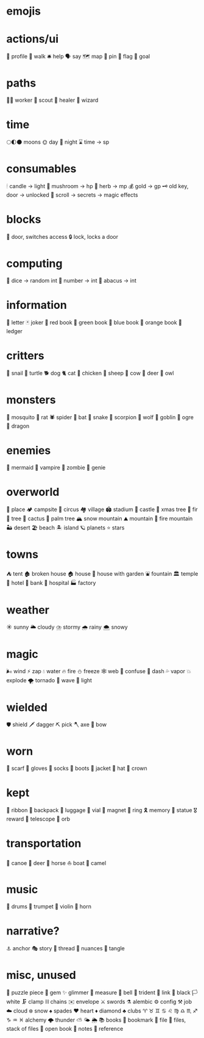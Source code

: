 # emojis

# actions/ui
👤 profile
👣 walk
🛎 help
🗣 say
🗺 map
📌 pin
🚩 flag
🎯 goal

# paths
🧑‍🌾 worker
🧝 scout
🧚 healer
🧙 wizard

# time
🌕🌓🌑 moons
🌞 day
🌝 night
⌛ time -> sp

# consumables
🕯 candle -> light
🍄 mushroom -> hp
🌿 herb -> mp
💰 gold -> gp
🗝 old key, door -> unlocked
📜 scroll -> secrets -> magic effects

# blocks
🚪 door, switches access
🔒 lock, locks a door

# computing
🎲 dice -> random int
🔢 number -> int
🧮 abacus -> int

# information
📃 letter
🃏 joker
📕 red book
📗 green book
📘 blue book
📙 orange book
📒 ledger

# critters
🐌 snail
🐢 turtle
🐕 dog
🐈 cat
🐓 chicken
🐑 sheep
🐄 cow
🦌 deer
🦉 owl

# monsters
🦟 mosquito
🐀 rat
🕷️ spider
🦇 bat
🐍 snake
🦂 scorpion
🐺 wolf
👺 goblin
👹 ogre
🐉 dragon

# enemies
🧜 mermaid
🧛 vampire
🧟 zombie
🧞 genie

# overworld
📍 place
🏕 campsite
🎪 circus
🏘 village
🏟 stadium
🏰 castle
🎄 xmas tree
🌲 fir
🌳 tree
🌵 cactus
🌴 palm tree
🏔 snow mountain
⛰ mountain
🌋 fire mountain
🏜 desert
🏖 beach
🏝 island
🪐 planets
⭐ stars

# towns
⛺ tent
🏚 broken house
🏠 house
🏡 house with garden
⛲ fountain
🏛 temple
🏨 hotel
🏦 bank
🏥 hospital
🏭 factory

# weather
☀️  sunny
🌥 cloudy
⛈ stormy
🌧 rainy
🌨 snowy

# magic
🌬 wind
⚡  zap
💧 water
🔥 fire
⛄ freeze
🕸️ web
💫 confuse
💨 dash
💦 vapor
💥 explode
🌪 tornado
🌊 wave
🌈 light

# wielded
🛡 shield
🗡 dagger
⛏ pick
🪓 axe
🏹 bow 

# worn
🧣 scarf
🧤 gloves
🧦 socks
🥾 boots
🧥 jacket
🎩 hat
👑 crown

# kept
🎀 ribbon
🎒 backpack
🧳 luggage
🧪 vial
🧲 magnet
💍 ring
🎗 memory
🗿 statue
🎖 reward
🔭 telescope
🔮 orb

# transportation
🛶 canoe
🦌 deer
🐎 horse
⛵ boat
🐪 camel

# music
🥁 drums
🎺 trumpet
🎻 violin
📯 horn

# narrative?
⚓  anchor
🎭 story
🧵 thread
🎨 nuances
🧶 tangle

# misc, unused
🧩 puzzle piece
💎 gem
✨ glimmer
📐 measure
🔔 bell
🔱 trident
🔗 link
🏴 black
🏳 white
🗜 clamp
⛓ chains
✉  envelope
⚔  swords
⚗  alembic
⚙  config
⚒  job
☁  cloud
❄️  snow
♠  spades
♥  heart
♦  diamond
♣  clubs
♈  ♉  ♊  ♋  ♌  ♍  ♎  ♏  ♐  ♑  ♒  ♓  alchemy
🌩 thunder
⛅ 
🌤 
🌦 
📚 books
🔖 bookmark
📄 file
📑 files, stack of files
📖 open book
📓 notes
📔 reference